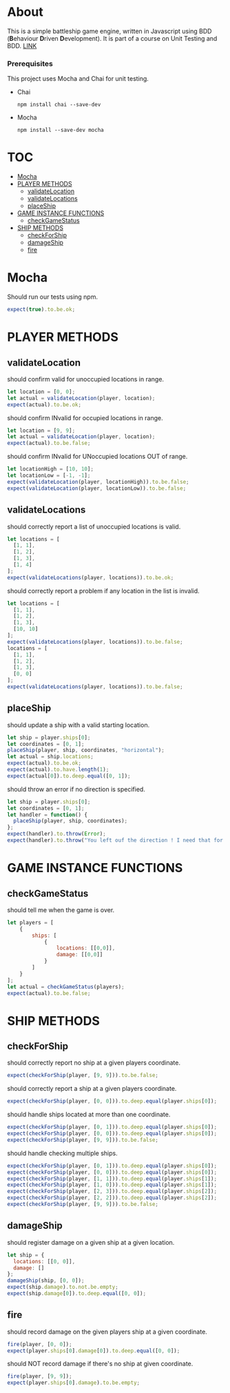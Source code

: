 # About

This is a simple battleship game engine, written in Javascript using BDD (**B**ehaviour **D**riven **D**evelopment).
It is part of a course on Unit Testing and BDD. [LINK](https://www.youtube.com/watch?v=u5cLK1UrFyQ)

### Prerequisites

This project uses Mocha and Chai for unit testing.

- Chai

  ```
  npm install chai --save-dev
  ```

- Mocha

  ```
  npm install --save-dev mocha
  ```

# TOC

- [Mocha](#mocha)
- [PLAYER METHODS](#player-methods)
  - [validateLocation](#player-methods-validatelocation)
  - [validateLocations](#player-methods-validatelocations)
  - [placeShip](#player-methods-placeship)
- [GAME INSTANCE FUNCTIONS](#game-instance-functions)
  - [checkGameStatus](#game-instance-functions-checkgamestatus)
- [SHIP METHODS](#ship-methods)
     - [checkForShip](#ship-methods-checkforship)
     - [damageShip](#ship-methods-damageship)
     - [fire](#ship-methods-fire)
  <a name=""></a>

<a name="mocha"></a>

# Mocha

Should run our tests using npm.

```js
expect(true).to.be.ok;
```

<a name="player-methods"></a>

# PLAYER METHODS

<a name="player-methods-validatelocation"></a>

## validateLocation

should confirm valid for unoccupied locations in range.

```js
let location = [0, 0];
let actual = validateLocation(player, location);
expect(actual).to.be.ok;
```

should confirm INvalid for occupied locations in range.

```js
let location = [9, 9];
let actual = validateLocation(player, location);
expect(actual).to.be.false;
```

should confirm INvalid for UNoccupied locations OUT of range.

```js
let locationHigh = [10, 10];
let locationLow = [-1, -1];
expect(validateLocation(player, locationHigh)).to.be.false;
expect(validateLocation(player, locationLow)).to.be.false;
```

<a name="player-methods-validatelocations"></a>

## validateLocations

should correctly report a list of unoccupied locations is valid.

```js
let locations = [
  [1, 1],
  [1, 2],
  [1, 3],
  [1, 4]
];
expect(validateLocations(player, locations)).to.be.ok;
```

should correctly report a problem if any location in the list is invalid.

```js
let locations = [
  [1, 1],
  [1, 2],
  [1, 3],
  [10, 10]
];
expect(validateLocations(player, locations)).to.be.false;
locations = [
  [1, 1],
  [1, 2],
  [1, 3],
  [0, 0]
];
expect(validateLocations(player, locations)).to.be.false;
```

<a name="player-methods-placeship"></a>

## placeShip

should update a ship with a valid starting location.

```js
let ship = player.ships[0];
let coordinates = [0, 1];
placeShip(player, ship, coordinates, "horizontal");
let actual = ship.locations;
expect(actual).to.be.ok;
expect(actual).to.have.length(1);
expect(actual[0]).to.deep.equal([0, 1]);
```

should throw an error if no direction is specified.

```js
let ship = player.ships[0];
let coordinates = [0, 1];
let handler = function() {
  placeShip(player, ship, coordinates);
};
expect(handler).to.throw(Error);
expect(handler).to.throw("You left ouf the direction ! I need that for math!");
```
<a name="game-instance-functions"></a>
# GAME INSTANCE FUNCTIONS
<a name="game-instance-functions-checkgamestatus"></a>
## checkGameStatus
should tell me when the game is over.

```js
let players = [
    {
        ships: [
            {
                locations: [[0,0]],
                damage: [[0,0]]
            }
        ]
    }
];
let actual = checkGameStatus(players);
expect(actual).to.be.false;
```

<a name="ship-methods"></a>
# SHIP METHODS
<a name="ship-methods-checkforship"></a>
## checkForShip
should correctly report no ship at a given players coordinate.

```js
expect(checkForShip(player, [9, 9])).to.be.false;
```

should correctly report a ship at a given players coordinate.

```js
expect(checkForShip(player, [0, 0])).to.deep.equal(player.ships[0]);
```

should handle ships located at more than one coordinate.

```js
expect(checkForShip(player, [0, 1])).to.deep.equal(player.ships[0]);
expect(checkForShip(player, [0, 0])).to.deep.equal(player.ships[0]);
expect(checkForShip(player, [9, 9])).to.be.false;
```

should handle checking multiple ships.

```js
expect(checkForShip(player, [0, 1])).to.deep.equal(player.ships[0]);
expect(checkForShip(player, [0, 0])).to.deep.equal(player.ships[0]);
expect(checkForShip(player, [1, 1])).to.deep.equal(player.ships[1]);
expect(checkForShip(player, [1, 0])).to.deep.equal(player.ships[1]);
expect(checkForShip(player, [2, 3])).to.deep.equal(player.ships[2]);
expect(checkForShip(player, [2, 2])).to.deep.equal(player.ships[2]);
expect(checkForShip(player, [9, 9])).to.be.false;
```

<a name="ship-methods-damageship"></a>
## damageShip
should register damage on a given ship at a given location.

```js
let ship = {
  locations: [[0, 0]],
  damage: []
};
damageShip(ship, [0, 0]);
expect(ship.damage).to.not.be.empty;
expect(ship.damage[0]).to.deep.equal([0, 0]);
```

<a name="ship-methods-fire"></a>
## fire
should record damage on the given players ship at a given coordinate.

```js
fire(player, [0, 0]);
expect(player.ships[0].damage[0]).to.deep.equal([0, 0]);
```

should NOT record damage if there's no ship at given coordinate.

```js
fire(player, [9, 9]);
expect(player.ships[0].damage).to.be.empty;
```

